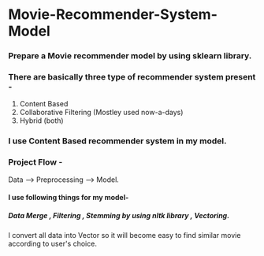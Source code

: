 # Movie-Recommender-System-Model

### Prepare a Movie recommender model by using sklearn library.

### There are basically three type of recommender system present - 
 1. Content Based
 2. Collaborative Filtering (Mostley used now-a-days)
 3. Hybrid (both)

### I use Content Based recommender system in my model.

### Project Flow - 
Data --> Preprocessing --> Model.

#### I use following things for my model- 
##### Data Merge , Filtering , Stemming by using nltk library , Vectoring.

I convert all data into Vector so it will become easy to find similar movie according to user's choice.


